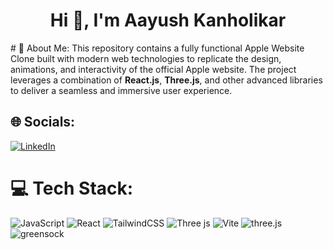 <h1 align="center">Hi 👋, I'm Aayush Kanholikar</h1>
# 💫 About Me:
This repository contains a fully functional Apple Website Clone built with modern web technologies to replicate the design, animations, and interactivity of the official Apple website. The project leverages a combination of <b>React.js</b>, <b>Three.js</b>, and other advanced libraries to deliver a seamless and immersive user experience.

## 🌐 Socials:

[![LinkedIn](https://img.shields.io/badge/LinkedIn-%230077B5.svg?logo=linkedin&logoColor=white)](https://www.linkedin.com/in/aayush-kanholikar-628325207/)

# 💻 Tech Stack:

![JavaScript](https://img.shields.io/badge/javascript-%23323330.svg?style=for-the-badge&logo=javascript&logoColor=%23F7DF1E) ![React](https://img.shields.io/badge/react-%2320232a.svg?style=for-the-badge&logo=react&logoColor=%2361DAFB) ![TailwindCSS](https://img.shields.io/badge/tailwindcss-%2338B2AC.svg?style=for-the-badge&logo=tailwind-css&logoColor=white) ![Three js](https://img.shields.io/badge/threejs-black?style=for-the-badge&logo=three.js&logoColor=white) ![Vite](https://img.shields.io/badge/vite-%23646CFF.svg?style=for-the-badge&logo=vite&logoColor=white) ![three.js](https://img.shields.io/badge/-Three_JS-black?style=for-the-badge&logoColor=white&logo=threedotjs&color=000000) ![greensock](https://img.shields.io/badge/-GSAP-black?style=for-the-badge&logoColor=white&logo=greensock&color=88CE02)
